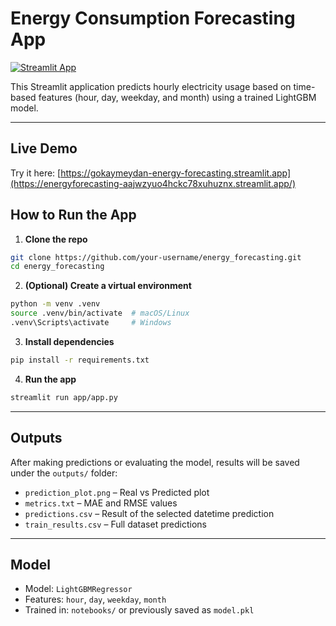 # Energy Consumption Forecasting App

[![Streamlit App](https://img.shields.io/badge/Streamlit-Live-brightgreen?logo=streamlit)](https://energyforecasting-aajwzyuo4hckc78xuhuznx.streamlit.app/)

This Streamlit application predicts hourly electricity usage based on time-based features (hour, day, weekday, and month) using a trained LightGBM model.

---

## Live Demo

Try it here: [https://gokaymeydan-energy-forecasting.streamlit.app](https://energyforecasting-aajwzyuo4hckc78xuhuznx.streamlit.app/)


## How to Run the App

1. **Clone the repo**  
```bash
git clone https://github.com/your-username/energy_forecasting.git
cd energy_forecasting
```

2. **(Optional) Create a virtual environment**
```bash
python -m venv .venv
source .venv/bin/activate  # macOS/Linux
.venv\Scripts\activate     # Windows
```

3. **Install dependencies**
```bash
pip install -r requirements.txt
```

4. **Run the app**
```bash
streamlit run app/app.py
```

---

## Outputs

After making predictions or evaluating the model, results will be saved under the `outputs/` folder:

- `prediction_plot.png` – Real vs Predicted plot
- `metrics.txt` – MAE and RMSE values
- `predictions.csv` – Result of the selected datetime prediction
- `train_results.csv` – Full dataset predictions

---

## Model

- Model: `LightGBMRegressor`
- Features: `hour`, `day`, `weekday`, `month`
- Trained in: `notebooks/` or previously saved as `model.pkl`